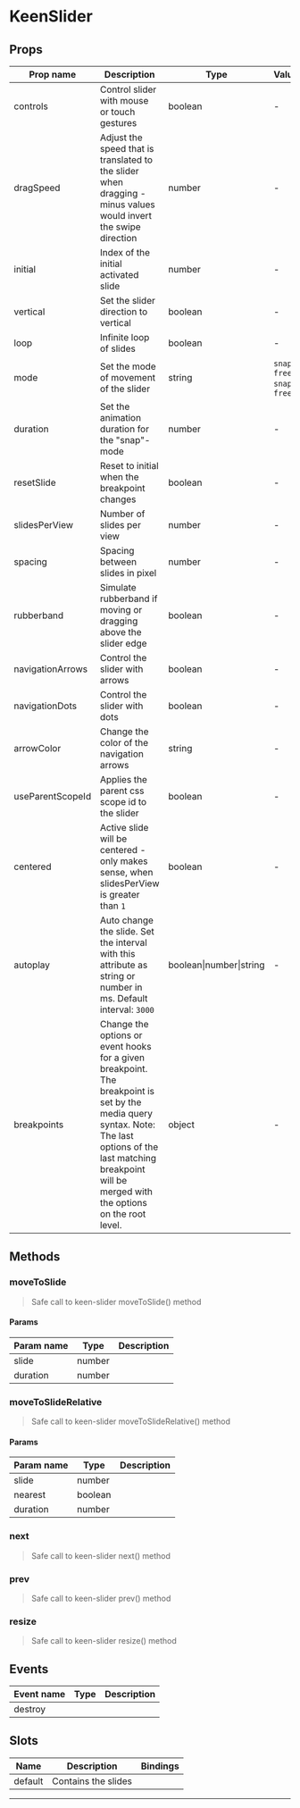 # KeenSlider

## Props

| Prop name        | Description                                                                                                                                                                                                          | Type                    | Values                      | Default      |
| ---------------- | -------------------------------------------------------------------------------------------------------------------------------------------------------------------------------------------------------------------- | ----------------------- | --------------------------- | ------------ |
| controls         | Control slider with mouse or touch gestures                                                                                                                                                                          | boolean                 | -                           | () => true   |
| dragSpeed        | Adjust the speed that is translated to the slider when dragging - minus values would invert the swipe direction                                                                                                      | number                  | -                           | () => 1      |
| initial          | Index of the initial activated slide                                                                                                                                                                                 | number                  | -                           | () => 0      |
| vertical         | Set the slider direction to vertical                                                                                                                                                                                 | boolean                 | -                           | () => false  |
| loop             | Infinite loop of slides                                                                                                                                                                                              | boolean                 | -                           | () => false  |
| mode             | Set the mode of movement of the slider                                                                                                                                                                               | string                  | `snap`, `free-snap`, `free` | () => "snap" |
| duration         | Set the animation duration for the "snap"-mode                                                                                                                                                                       | number                  | -                           | () => 500    |
| resetSlide       | Reset to initial when the breakpoint changes                                                                                                                                                                         | boolean                 | -                           | () => false  |
| slidesPerView    | Number of slides per view                                                                                                                                                                                            | number                  | -                           | () => 1      |
| spacing          | Spacing between slides in pixel                                                                                                                                                                                      | number                  | -                           | () => 0      |
| rubberband       | Simulate rubberband if moving or dragging above the slider edge                                                                                                                                                      | boolean                 | -                           | () => true   |
| navigationArrows | Control the slider with arrows                                                                                                                                                                                       | boolean                 | -                           | () => false  |
| navigationDots   | Control the slider with dots                                                                                                                                                                                         | boolean                 | -                           | () => false  |
| arrowColor       | Change the color of the navigation arrows                                                                                                                                                                            | string                  | -                           |              |
| useParentScopeId | Applies the parent css scope id to the slider                                                                                                                                                                        | boolean                 | -                           | () => false  |
| centered         | Active slide will be centered - only makes sense, when slidesPerView is greater than `1`                                                                                                                             | boolean                 | -                           | () => false  |
| autoplay         | Auto change the slide. Set the interval with this attribute as string or number in ms. Default interval: `3000`                                                                                                      | boolean\|number\|string | -                           | () => false  |
| breakpoints      | Change the options or event hooks for a given breakpoint. The breakpoint is set by the media query syntax. Note: The last options of the last matching breakpoint will be merged with the options on the root level. | object                  | -                           | () => {}     |

## Methods

### moveToSlide

> Safe call to keen-slider moveToSlide() method

#### Params

| Param name | Type   | Description |
| ---------- | ------ | ----------- |
| slide      | number |             |
| duration   | number |             |

### moveToSlideRelative

> Safe call to keen-slider moveToSlideRelative() method

#### Params

| Param name | Type    | Description |
| ---------- | ------- | ----------- |
| slide      | number  |             |
| nearest    | boolean |             |
| duration   | number  |             |

### next

> Safe call to keen-slider next() method

### prev

> Safe call to keen-slider prev() method

### resize

> Safe call to keen-slider resize() method

## Events

| Event name | Type | Description |
| ---------- | ---- | ----------- |
| destroy    |      |

## Slots

| Name    | Description         | Bindings |
| ------- | ------------------- | -------- |
| default | Contains the slides |          |

---
